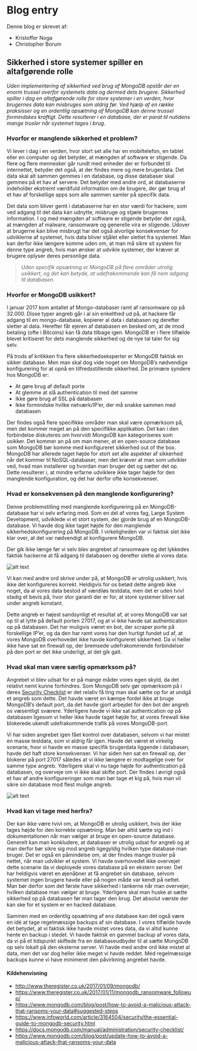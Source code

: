 # Blog entry
Denne blog er skrevet af:

- Kristoffer Noga
- Christopher Borum



## Sikkerhed i store systemer spiller en altafgørende rolle

*Uden implementering af sikkerhed ved brug af MongoDB opstår der en enorm trussel overfor systemets data og dermed dets brugere. Sikkerhed spiller i dag en altafgørende rolle for store systemer i en verden, hvor brugernes data kan misbruges som aldrig før. Ved hjælp af en række praksisser og en ordentlig opsætning af MongoDB kan denne trussel formindskes kraftigt. Dette resulterer i en database, der er parat til nutidens mange trusler når systemet tages i brug.*

### Hvorfor er manglende sikkerhed et problem?

Vi lever i dag i en verden, hvor stort set alle har en mobiltelefon, en tablet eller en computer og det betyder, at mængden af software er stigende. Da flere og flere mennesker går rundt med enheder der er forbundet til internettet, betyder det også, at der findes mere og mere brugerdata. Det data skal alt sammen gemmes i en database, og disse databaser skal gemmes på et hav af servere. Det betyder med andre ord, at databaserne indeholder ekstremt værdifuld information om de brugere, der gør brug af et hav af forskellige apps som alle sammen samler på specifik data.

Det data som bliver gemt i databaserne har en stor værdi for hackere, som ved adgang til det data kan udnytte, misbruge og stjæle brugernes information. I og med mængden af software er stigende betyder det også, at mængden af malware, ransomware og generelle vira er stigende. Udover at brugerne kan blive misbrugt har det også alvorlige konsekvenser for udviklerne af systemet, hvis data bliver stjålet eller slettet fra systemet. Man kan derfor ikke længere komme uden om, at man må sikre sit system for denne type angreb, hvis man ønsker at udvikle systemer, der kræver at brugere oplyser deres personlige data.

> *Uden specifik opsætning er MongoDB på flere områder utrolig usikkert, og det kan betyde, at udefrakommende kan få nem adgang til databasen.*



### Hvorfor er MongoDB usikkert?

I januar 2017 kom antallet af Mongo-databaser ramt af ransomware op på 32.000. Disse typer angreb går i al sin enkelthed ud på, at hackere får adgang til en mongo-database, kopierer al data i databasen og derefter sletter al data. Herefter får ejeren af databasen en besked om, at de imod betaling (ofte i Bitcoins) kan få data tilbage igen. 
MongoDB er i flere tilfælde blevet kritiseret for dets manglende sikkerhed og de nye tal taler for sig selv.

På trods af kritikken fra flere sikkerhedseksperter er MongoDB faktisk en sikker database. Men man skal dog vide noget om MongoDB’s nødvendige konfigurering for at opnå en tilfredsstillende sikkerhed. De primære syndere hos MongoDB er:

- At gøre brug af default porte
- At glemme at slå authentication til med det samme
- Ikke gøre brug af SSL på databasen
- Ikke formindske hvilke netværk/IP’er, der må snakke sammen med databasen

Der findes også flere specifikke områder man skal være opmærksom på, men det kommer meget an på den specifikke applikation. 
Det kan i den forbindelse diskuteres om hvorvidt MongoDB kan kategoriseres som usikker. Det kommer an på om man mener, at en open-source database som MongoDB bør komme med konfigureret sikkerhed out of the box. MongoDB har allerede taget højde for stort set alle aspekter af sikkerhed når det kommer til NoSQL-databaser, men det kræver at man som udvikler ved, hvad man installerer og hvordan man bruger det og sætter det op. 
Dette resulterer i, at mindre erfarne udviklere ikke tager højde for den manglende konfiguration, og det har derfor ofte konsekvenser. 

### Hvad er konsekvensen på den manglende konfigurering?

Denne problemstilling med manglende konfigurering på en MongoDB-database har vi selv erfaring med. Som en del af vores fag, Large System Development, udviklede vi et stort system, der gjorde brug af en MongoDB-database. 
Vi havde dog ikke taget højde for den manglende sikkerhedskonfigurering på MongoDB. I virkeligheden var vi faktisk slet ikke klar over, at det var nødvendigt at konfigurere MongoDB.

Der gik ikke længe før vi selv blev angrebet af ransomware og det lykkedes faktisk hackerne at få adgang til databasen og derefter slette al vores data:

![alt text](http://212.47.237.59:6001/test/blog/Screen%20Shot%202017-12-10%20at%2012.59.55.png)

Vi kan med andre ord skrive under på, at MongoDB er utrolig usikkert, hvis ikke det konfigureres korrekt. 
Heldigvis for os betød dette angreb ikke noget, da al vores data bestod af værdiløs testdata, men det er uden tvivl stadig et bevis på, hvor stor garanti der er for, at store systemer bliver sat under angreb konstant. 

Dette angreb er højest sandsynligt et resultat af, at vores MongoDB var sat op til at lytte på default porten 27017, og at vi ikke havde sat authentication op på databasen. Det har muligvis været en bot, der scraper porte på forskellige IP’er, og da den har ramt vores har den hurtigt fundet ud af, at vores MongoDB overhovedet ikke havde konfigureret sikkerhed. 
Da vi heller ikke have sat en firewall op, der bremsede udefrakommende forbindelser på den port er det ikke underligt, at det gik galt. 

### Hvad skal man være særlig opmærksom på?

Angrebet vi blev udsat for er på mange måder vores egen skyld, da det relativt nemt kunne forhindres. Som MongoDB selv gør opmærksom på i deres [Security Checklist](https://docs.mongodb.com/manual/administration/security-checklist/) er det relativ få ting man skal sætte op for at undgå et angreb som dette.
Det havde været en kæmpe fordel ikke at bruge MongoDB’s default port, da det havde gjort arbejdet for den bot der angreb os væsentligt sværere. Yderligere havde vi ikke sat authentication op på databasen ligesom vi heller ikke havde taget højde for, at vores firewall ikke blokerede ukendt udefrakommende trafik på vores MongoDB-port.

Vi har siden angrebet igen fået kontrol over databasen, selvom vi har mistet en masse testdata, som vi aldrig får igen. Havde det været et virkelig scenarie, hvor vi havde en masse specifik brugerdata liggende i databasen, havde det haft store konsekvenser. 
Vi har siden hen sat en firewall op, der blokerer på port 27017 således at vi ikke længere er modtagelige over for samme type angreb. Yderligere skal vi nu tage højde for authentication på databasen, og overveje om vi ikke skal skifte port. 
Der findes i øvrigt også et hav af andre konfigureringer som man bør tage et kig på, hvis man vil sikre sin database mod flest mulige angreb.

![alt text](http://212.47.237.59:6001/test/blog/Screen%20Shot%202017-12-10%20at%2012.55.37.png)

### Hvad kan vi tage med herfra?

Der kan ikke være tvivl om, at MongoDB er utrolig usikkert, hvis der ikke tages højde for den korrekte opsætning. Man bør altid sætte sig ind i dokumentationen når man vælger at bruge en open-source database. Generelt kan man konkludere, at databaser er utrolig udsat for angreb og at man derfor bør sikre sig mod angreb ligegyldig hvilken type database man bruger. 
Det er også en påmindelse om, at der findes mange trusler på nettet, når man udvikler et system. Vi havde overhovedet ikke overvejet dette scenarie da vi deployede vores database på en ekstern server. Det har heldigvis været en øjenåbner at få angrebet sin database, selvom systemet ingen brugere havde eller på nogen måde var kendt på nettet. Man bør derfor som det første have sikkerhed i tankerne når man overvejer, hvilken database man vælger at bruge. Yderligere skal man huske at sætte sikkerhed op på databasen før man tager den brug. Det absolut værste der kan ske for et system er en hacked database. 

Sammen med en ordentlig opsætning af ens database kan det også være en idé at tage regelmæssige backups af sin database. I vores tilfælde havde det betydet, at vi faktisk ikke havde mistet vores data, da vi altid kunne hente en backup i stedet. 
Vi havde faktisk en gammel backup af vores data, da vi på et tidspunkt skiftede fra en databaseudbyder til at sætte MongoDB op selv lokalt på den eksterne server. Vi havde med andre ord ikke mistet al data, men det var dog heller ikke meget vi havde reddet. Med regelmæssige backups kunne vi have minimeret den påvirkning angrebet havde. 


#### Kildehenvisning

- http://www.theregister.co.uk/2017/01/09/mongodb/ 
- https://www.theregister.co.uk/2017/01/11/mongodb_ransomware_followup/
- https://www.mongodb.com/blog/post/how-to-avoid-a-malicious-attack-that-ransoms-your-data#suggested-steps
- https://www.infoworld.com/article/3164504/security/the-essential-guide-to-mongodb-security.html
- https://docs.mongodb.com/manual/administration/security-checklist/
- https://www.mongodb.com/blog/post/update-how-to-avoid-a-malicious-attack-that-ransoms-your-data

